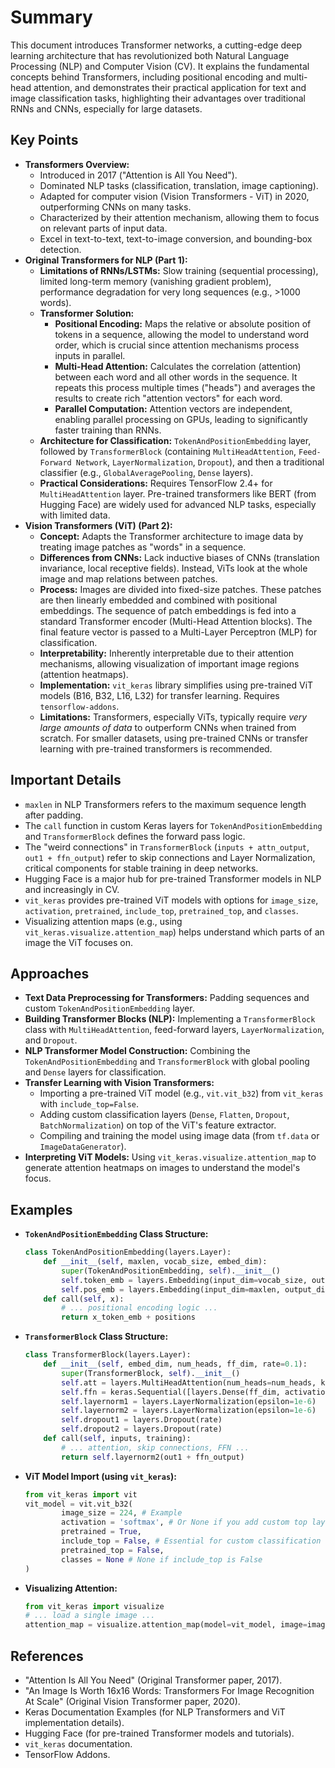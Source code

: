 # Summary
This document introduces Transformer networks, a cutting-edge deep learning architecture that has revolutionized both Natural Language Processing (NLP) and Computer Vision (CV). It explains the fundamental concepts behind Transformers, including positional encoding and multi-head attention, and demonstrates their practical application for text and image classification tasks, highlighting their advantages over traditional RNNs and CNNs, especially for large datasets.

## Key Points
* **Transformers Overview:**
    * Introduced in 2017 ("Attention is All You Need").
    * Dominated NLP tasks (classification, translation, image captioning).
    * Adapted for computer vision (Vision Transformers - ViT) in 2020, outperforming CNNs on many tasks.
    * Characterized by their attention mechanism, allowing them to focus on relevant parts of input data.
    * Excel in text-to-text, text-to-image conversion, and bounding-box detection.
* **Original Transformers for NLP (Part 1):**
    * **Limitations of RNNs/LSTMs:** Slow training (sequential processing), limited long-term memory (vanishing gradient problem), performance degradation for very long sequences (e.g., >1000 words).
    * **Transformer Solution:**
        * **Positional Encoding:** Maps the relative or absolute position of tokens in a sequence, allowing the model to understand word order, which is crucial since attention mechanisms process inputs in parallel.
        * **Multi-Head Attention:** Calculates the correlation (attention) between each word and all other words in the sequence. It repeats this process multiple times ("heads") and averages the results to create rich "attention vectors" for each word.
        * **Parallel Computation:** Attention vectors are independent, enabling parallel processing on GPUs, leading to significantly faster training than RNNs.
    * **Architecture for Classification:** `TokenAndPositionEmbedding` layer, followed by `TransformerBlock` (containing `MultiHeadAttention`, `Feed-Forward Network`, `LayerNormalization`, `Dropout`), and then a traditional classifier (e.g., `GlobalAveragePooling`, `Dense` layers).
    * **Practical Considerations:** Requires TensorFlow 2.4+ for `MultiHeadAttention` layer. Pre-trained transformers like BERT (from Hugging Face) are widely used for advanced NLP tasks, especially with limited data.
* **Vision Transformers (ViT) (Part 2):**
    * **Concept:** Adapts the Transformer architecture to image data by treating image patches as "words" in a sequence.
    * **Differences from CNNs:** Lack inductive biases of CNNs (translation invariance, local receptive fields). Instead, ViTs look at the whole image and map relations between patches.
    * **Process:** Images are divided into fixed-size patches. These patches are then linearly embedded and combined with positional embeddings. The sequence of patch embeddings is fed into a standard Transformer encoder (Multi-Head Attention blocks). The final feature vector is passed to a Multi-Layer Perceptron (MLP) for classification.
    * **Interpretability:** Inherently interpretable due to their attention mechanisms, allowing visualization of important image regions (attention heatmaps).
    * **Implementation:** `vit_keras` library simplifies using pre-trained ViT models (B16, B32, L16, L32) for transfer learning. Requires `tensorflow-addons`.
    * **Limitations:** Transformers, especially ViTs, typically require *very large amounts of data* to outperform CNNs when trained from scratch. For smaller datasets, using pre-trained CNNs or transfer learning with pre-trained transformers is recommended.

## Important Details
* `maxlen` in NLP Transformers refers to the maximum sequence length after padding.
* The `call` function in custom Keras layers for `TokenAndPositionEmbedding` and `TransformerBlock` defines the forward pass logic.
* The "weird connections" in `TransformerBlock` (`inputs + attn_output`, `out1 + ffn_output`) refer to skip connections and Layer Normalization, critical components for stable training in deep networks.
* Hugging Face is a major hub for pre-trained Transformer models in NLP and increasingly in CV.
* `vit_keras` provides pre-trained ViT models with options for `image_size`, `activation`, `pretrained`, `include_top`, `pretrained_top`, and `classes`.
* Visualizing attention maps (e.g., using `vit_keras.visualize.attention_map`) helps understand which parts of an image the ViT focuses on.

## Approaches
* **Text Data Preprocessing for Transformers:** Padding sequences and custom `TokenAndPositionEmbedding` layer.
* **Building Transformer Blocks (NLP):** Implementing a `TransformerBlock` class with `MultiHeadAttention`, feed-forward layers, `LayerNormalization`, and `Dropout`.
* **NLP Transformer Model Construction:** Combining the `TokenAndPositionEmbedding` and `TransformerBlock` with global pooling and `Dense` layers for classification.
* **Transfer Learning with Vision Transformers:**
    * Importing a pre-trained ViT model (e.g., `vit.vit_b32`) from `vit_keras` with `include_top=False`.
    * Adding custom classification layers (`Dense`, `Flatten`, `Dropout`, `BatchNormalization`) on top of the ViT's feature extractor.
    * Compiling and training the model using image data (from `tf.data` or `ImageDataGenerator`).
* **Interpreting ViT Models:** Using `vit_keras.visualize.attention_map` to generate attention heatmaps on images to understand the model's focus.

## Examples
* **`TokenAndPositionEmbedding` Class Structure:**
    ```python
    class TokenAndPositionEmbedding(layers.Layer):
        def __init__(self, maxlen, vocab_size, embed_dim):
            super(TokenAndPositionEmbedding, self).__init__()
            self.token_emb = layers.Embedding(input_dim=vocab_size, output_dim=embed_dim)
            self.pos_emb = layers.Embedding(input_dim=maxlen, output_dim=embed_dim)
        def call(self, x):
            # ... positional encoding logic ...
            return x_token_emb + positions
    ```
* **`TransformerBlock` Class Structure:**
    ```python
    class TransformerBlock(layers.Layer):
        def __init__(self, embed_dim, num_heads, ff_dim, rate=0.1):
            super(TransformerBlock, self).__init__()
            self.att = layers.MultiHeadAttention(num_heads=num_heads, key_dim=embed_dim)
            self.ffn = keras.Sequential([layers.Dense(ff_dim, activation="relu"), layers.Dense(embed_dim),])
            self.layernorm1 = layers.LayerNormalization(epsilon=1e-6)
            self.layernorm2 = layers.LayerNormalization(epsilon=1e-6)
            self.dropout1 = layers.Dropout(rate)
            self.dropout2 = layers.Dropout(rate)
        def call(self, inputs, training):
            # ... attention, skip connections, FFN ...
            return self.layernorm2(out1 + ffn_output)
    ```
* **ViT Model Import (using `vit_keras`):**
    ```python
    from vit_keras import vit
    vit_model = vit.vit_b32(
            image_size = 224, # Example
            activation = 'softmax', # Or None if you add custom top layers
            pretrained = True,
            include_top = False, # Essential for custom classification
            pretrained_top = False,
            classes = None # None if include_top is False
    )
    ```
* **Visualizing Attention:**
    ```python
    from vit_keras import visualize
    # ... load a single image ...
    attention_map = visualize.attention_map(model=vit_model, image=image)
    ```

## References
* "Attention Is All You Need" (Original Transformer paper, 2017).
* "An Image Is Worth 16x16 Words: Transformers For Image Recognition At Scale" (Original Vision Transformer paper, 2020).
* Keras Documentation Examples (for NLP Transformers and ViT implementation details).
* Hugging Face (for pre-trained Transformer models and tutorials).
* `vit_keras` documentation.
* TensorFlow Addons.